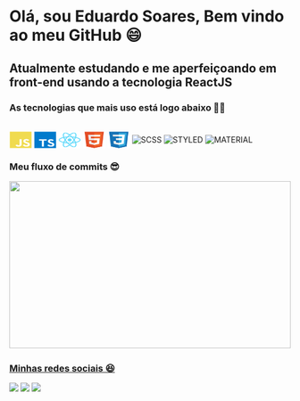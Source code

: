 # Olá, sou Eduardo Soares, Bem vindo ao meu GitHub 😄

## Atualmente estudando e me aperfeiçoando em front-end usando a tecnologia ReactJS

<!--
- 🔭 Atualmente estudando e me aperfeiçoando em front-end usando a tecnologia ReactJS
-->
### As tecnologias que mais uso está logo abaixo 🤷‍♂️


<div style="display: inline_block"><br>
  <img align="center" alt="Js" height="30" width="40" src="https://raw.githubusercontent.com/devicons/devicon/master/icons/javascript/javascript-plain.svg">
  <img align="center" alt="Ts" height="30" width="40" src="https://raw.githubusercontent.com/devicons/devicon/master/icons/typescript/typescript-plain.svg">
  <img align="center" alt="React" height="30" width="40" src="https://raw.githubusercontent.com/devicons/devicon/master/icons/react/react-original.svg">
  <img align="center" alt="HTML" height="30" width="40" src="https://raw.githubusercontent.com/devicons/devicon/master/icons/html5/html5-original.svg">
  <img align="center" alt="CSS" height="30" width="40" src="https://raw.githubusercontent.com/devicons/devicon/master/icons/css3/css3-original.svg">
  <img align="center" alt="SCSS" height="40" width="100" src="https://img.shields.io/badge/Sass-CC6699?style=for-the-badge&logo=sass&logoColor=white">  
  <img align="center" alt="STYLED" height="40" width="170" src="https://img.shields.io/badge/styled--components-DB7093?style=for-the-badge&logo=styled-components&logoColor=white"> 
  <img align="center" alt="MATERIAL" height="40" width="120" src="https://img.shields.io/badge/Material--UI-0081CB?style=for-the-badge&logo=material-ui&logoColor=white"> 
</div>


### Meu fluxo de commits 😎
<div align="center">
  <a href="https://github.com/eduardo1199">
  <img height="300em" width="100%" src="https://github-readme-stats.vercel.app/api/top-langs/?username=eduardo1199&layout=compact&langs_count=7&theme=dracula" />
</div>

### Minhas redes sociais 😆

  <a href="https://instagram.com/eduardosoares96" target="_blank"><img src="https://img.shields.io/badge/-Instagram-%23E4405F?style=for-the-badge&logo=instagram&logoColor=white" target="_blank"></a>
  <a href="https://discord.gg/Eduardo Soares (eds)" target="_blank"><img src="https://img.shields.io/badge/Discord-7289DA?style=for-the-badge&logo=discord&logoColor=white" target="_blank"></a>
  <a href="https://www.linkedin.com/in/eduardo-soares-0221501b4/" target="_blank"><img src="https://img.shields.io/badge/-LinkedIn-%230077B5?style=for-the-badge&logo=linkedin&logoColor=white" target="_blank"></a> 
